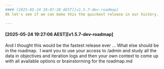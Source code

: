 ```yaml
---
#### [2025-05-24 18:07:20 AEST][v1.5.7-dev-roadmap]
Ok let's see if we can make this the quickest release in our history.  I want another tab in the admin nav bar/page called roadmap.  It needs to work similar to objectives and iterations e.g. markdown driven with rendering but with not revision management via update_version.sh etc.  you can view objectives and iteration log pages yourself what other files do you think you need to review?

---
```

#### [2025-05-24 19:27:06 AEST][v1.5.7-dev-roadmap]
And I thought this would be the fastest release ever ... What else should be in the roadmap.  I want you to use your access to /admin and study all the data in objectives and iteration logs and then your own context to come up with all available options or brainstorming for the roadmap.md

